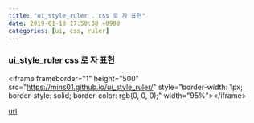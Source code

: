 ```yaml
---
title: "ui_style_ruler . css 로 자 표현"
date: 2019-01-18 17:50:30 +0900
categories: [ui, css, ruler]
---
```


### ui_style_ruler css 로 자 표현

&lt;iframe frameborder="1" height="500" src="https://mins01.github.io/ui_style_ruler/" style="border-width: 1px; border-style: solid; border-color: rgb(0, 0, 0);" width="95%"&gt;&lt;/iframe&gt;  



[url](http://www.mins01.com/mh/tech/read/1249)